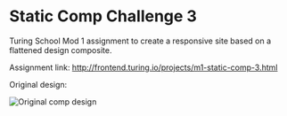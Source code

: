 # Static Comp Challenge 3

Turing School Mod 1 assignment to create a responsive site based on a flattened design composite. 

Assignment link:  http://frontend.turing.io/projects/m1-static-comp-3.html

Original design:

![Original comp design](http://frontend.turing.io/assets/images/static-comp-challenge-3.jpg)